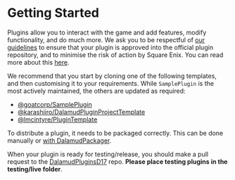 # Getting Started

Plugins allow you to interact with the game and add features, modify
functionality, and do much more. We ask you to be respectful of
[our guidelines](restrictions#what-am-i-allowed-to-do-in-my-plugin) to ensure
that your plugin is approved into the official plugin repository, and to
minimise the risk of action by Square Enix. You can read more about this
[here](restrictions#why-do-you-discourage-certain-types-of-plugins).

We recommend that you start by cloning one of the following templates, and then
customising it to your requirements. While `SamplePlugin` is the most actively
maintained, the others are updated as required:

- [@goatcorp/SamplePlugin](https://github.com/goatcorp/SamplePlugin)
- [@karashiiro/DalamudPluginProjectTemplate](https://github.com/karashiiro/DalamudPluginProjectTemplate)
- [@lmcintyre/PluginTemplate](https://github.com/lmcintyre/PluginTemplate)

To distribute a plugin, it needs to be packaged correctly. This can be done
manually or [with DalamudPackager](https://github.com/goatcorp/DalamudPackager).

When your plugin is ready for testing/release, you should make a pull request to
the [DalamudPluginsD17](https://github.com/goatcorp/DalamudPluginsD17) repo.
**Please place testing plugins in the testing/live folder**.
